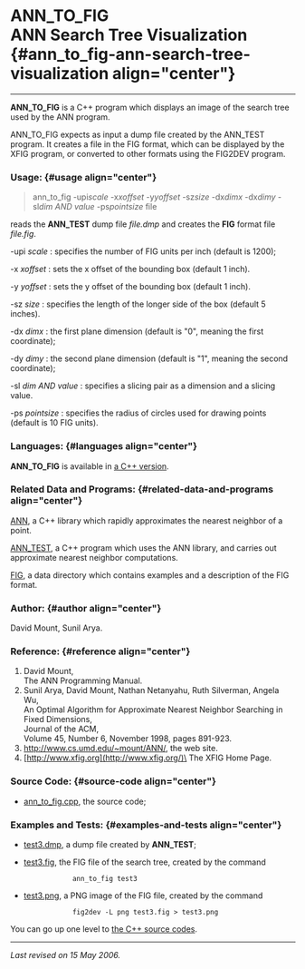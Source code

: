 ANN\_TO\_FIG\
ANN Search Tree Visualization {#ann_to_fig-ann-search-tree-visualization align="center"}
=============================

------------------------------------------------------------------------

**ANN\_TO\_FIG** is a C++ program which displays an image of the search
tree used by the ANN program.

ANN\_TO\_FIG expects as input a dump file created by the ANN\_TEST
program. It creates a file in the FIG format, which can be displayed by
the XFIG program, or converted to other formats using the FIG2DEV
program.

### Usage: {#usage align="center"}

> ann\_to\_fig -upi*scale* -x*xoffset* -y*yoffset* -sz*size* -dx*dimx*
> -dx*dimy* -sl*dim AND value* -ps*pointsize* file

reads the **ANN\_TEST** dump file *file.dmp* and creates the **FIG**
format file *file.fig*.

 -upi *scale* 
:   specifies the number of FIG units per inch (default is 1200);

 -x *xoffset* 
:   sets the x offset of the bounding box (default 1 inch).

 -y *yoffset* 
:   sets the y offset of the bounding box (default 1 inch).

 -sz *size* 
:   specifies the length of the longer side of the box (default 5
    inches).

 -dx *dimx* 
:   the first plane dimension (default is "0", meaning the first
    coordinate);

 -dy *dimy* 
:   the second plane dimension (default is "1", meaning the second
    coordinate);

 -sl *dim AND value* 
:   specifies a slicing pair as a dimension and a slicing value.

 -ps *pointsize* 
:   specifies the radius of circles used for drawing points (default is
    10 FIG units).

### Languages: {#languages align="center"}

**ANN\_TO\_FIG** is available in [a C++
version](../../master/ann_to_fig/ann_to_fig.md).

### Related Data and Programs: {#related-data-and-programs align="center"}

[ANN](../../master/ann/ann.md), a C++ library which rapidly
approximates the nearest neighbor of a point.

[ANN\_TEST](../../master/ann_test/ann_test.md), a C++ program which
uses the ANN library, and carries out approximate nearest neighbor
computations.

[FIG](../../data/fig/fig.md), a data directory which contains examples
and a description of the FIG format.

### Author: {#author align="center"}

David Mount, Sunil Arya.

### Reference: {#reference align="center"}

1.  David Mount,\
    The ANN Programming Manual.
2.  Sunil Arya, David Mount, Nathan Netanyahu, Ruth Silverman, Angela
    Wu,\
    An Optimal Algorithm for Approximate Nearest Neighbor Searching in
    Fixed Dimensions,\
    Journal of the ACM,\
    Volume 45, Number 6, November 1998, pages 891-923.
3.  <http://www.cs.umd.edu/~mount/ANN/>, the web site.
4.  [http://www.xfig.org](http://www.xfig.org/)\
    The XFIG Home Page.

### Source Code: {#source-code align="center"}

-   [ann\_to\_fig.cpp](ann_to_fig.cpp), the source code;

### Examples and Tests: {#examples-and-tests align="center"}

-   [test3.dmp](test3.dmp), a dump file created by **ANN\_TEST**;
-   [test3.fig](test3.fig), the FIG file of the search tree, created by
    the command

                    ann_to_fig test3
                  

-   [test3.png](test3.png), a PNG image of the FIG file, created by the
    command

                    fig2dev -L png test3.fig > test3.png
                  

You can go up one level to [the C++ source codes](../cpp_src.md).

------------------------------------------------------------------------

*Last revised on 15 May 2006.*
